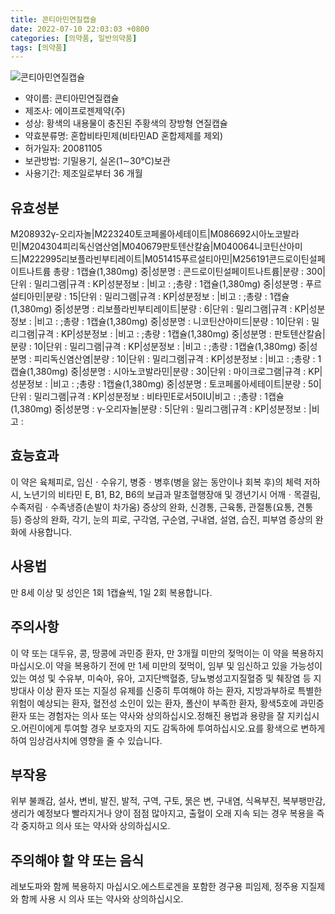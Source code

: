 ```yaml
---
title: 콘티아민연질캡슐
date: 2022-07-10 22:03:03 +0800
categories: [의약품, 일반의약품]
tags: [의약품]
---
```

![콘티아민연질캡슐](https://nedrug.mfds.go.kr/pbp/cmn/itemImageDownload/147427941083600081)

- 약이름: 콘티아민연질캡슐
- 제조사: 에이프로젠제약(주)
- 성상: 황색의 내용물이 충진된 주황색의 장방형 연질캡슐
- 약효분류명: 혼합비타민제(비타민AD 혼합제제를 제외)
- 허가일자: 20081105
- 보관방법: 기밀용기, 실온(1∼30℃)보관
- 사용기간: 제조일로부터 36 개월
## 유효성분
M208932γ-오리자놀|M223240토코페롤아세테이트|M086692시아노코발라민|M204304피리독신염산염|M040679판토텐산칼슘|M040064니코틴산아미드|M222995리보플라빈부티레이트|M051415푸르설티아민|M256191콘드로이틴설페이트나트륨
총량 : 1캡슐(1,380mg) 중|성분명 : 콘드로이틴설페이트나트륨|분량 : 300|단위 : 밀리그램|규격 : KP|성분정보 : |비고 : ;총량 : 1캡슐(1,380mg) 중|성분명 : 푸르설티아민|분량 : 15|단위 : 밀리그램|규격 : KP|성분정보 : |비고 : ;총량 : 1캡슐(1,380mg) 중|성분명 : 리보플라빈부티레이트|분량 : 6|단위 : 밀리그램|규격 : KP|성분정보 : |비고 : ;총량 : 1캡슐(1,380mg) 중|성분명 : 니코틴산아미드|분량 : 10|단위 : 밀리그램|규격 : KP|성분정보 : |비고 : ;총량 : 1캡슐(1,380mg) 중|성분명 : 판토텐산칼슘|분량 : 10|단위 : 밀리그램|규격 : KP|성분정보 : |비고 : ;총량 : 1캡슐(1,380mg) 중|성분명 : 피리독신염산염|분량 : 10|단위 : 밀리그램|규격 : KP|성분정보 : |비고 : ;총량 : 1캡슐(1,380mg) 중|성분명 : 시아노코발라민|분량 : 30|단위 : 마이크로그램|규격 : KP|성분정보 : |비고 : ;총량 : 1캡슐(1,380mg) 중|성분명 : 토코페롤아세테이트|분량 : 50|단위 : 밀리그램|규격 : KP|성분정보 : 비타민E로서50IU|비고 : ;총량 : 1캡슐(1,380mg) 중|성분명 : γ-오리자놀|분량 : 5|단위 : 밀리그램|규격 : KP|성분정보 : |비고 :
## 효능효과
이 약은 육체피로, 임신ㆍ수유기, 병중ㆍ병후(병을 앓는 동안이나 회복 후)의 체력 저하 시, 노년기의 비타민 E, B1, B2, B6의 보급과 말초혈행장애 및 갱년기시 어깨ㆍ목결림, 수족저림ㆍ수족냉증(손발이 차가움) 증상의 완화, 신경통, 근육통, 관절통(요통, 견통 등) 증상의 완화, 각기, 눈의 피로, 구각염, 구순염, 구내염, 설염, 습진, 피부염 증상의 완화에 사용합니다.
## 사용법
만 8세 이상 및 성인은 1회 1캡슐씩, 1일 2회 복용합니다.
## 주의사항
이 약 또는 대두유, 콩, 땅콩에 과민증 환자, 만 3개월 미만의 젖먹이는 이 약을 복용하지 마십시오.이 약을 복용하기 전에 만 1세 미만의 젖먹이, 임부 및 임신하고 있을 가능성이 있는 여성 및 수유부, 미숙아, 유아, 고지단백혈증, 당뇨병성고지질혈증 및 췌장염 등 지방대사 이상 환자 또는 지질성 유제를 신중히 투여해야 하는 환자, 지방과부하로 특별한 위험이 예상되는 환자, 혈전성 소인이 있는 환자, 폴산이 부족한 환자, 황색5호에 과민증 환자 또는 경험자는 의사 또는 약사와 상의하십시오.정해진 용법과 용량을 잘 지키십시오.어린이에게 투여할 경우 보호자의 지도 감독하에 투여하십시오.요를 황색으로 변하게 하여 임상검사치에 영향을 줄 수 있습니다.
## 부작용
위부 불쾌감, 설사, 변비, 발진, 발적, 구역, 구토, 묽은 변, 구내염, 식욕부진, 복부팽만감, 생리가 예정보다 빨라지거나 양이 점점 많아지고, 출혈이 오래 지속 되는 경우 복용을 즉각 중지하고 의사 또는 약사와 상의하십시오.
## 주의해야 할 약 또는 음식
레보도파와 함께 복용하지 마십시오.에스트로겐을 포함한 경구용 피임제, 정주용 지질제와 함께 사용 시 의사 또는 약사와 상의하십시오.
